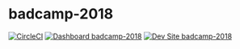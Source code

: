 # badcamp-2018

[![CircleCI](https://circleci.com/gh/badcamp/badcamp-2018.svg?style=shield)](https://circleci.com/gh/badcamp/badcamp-2018)
[![Dashboard badcamp-2018](https://img.shields.io/badge/dashboard-badcamp_2018-yellow.svg)](https://dashboard.pantheon.io/sites/0cebc770-0754-4f81-9138-24661ae588a0#dev/code)
[![Dev Site badcamp-2018](https://img.shields.io/badge/site-badcamp_2018-blue.svg)](http://dev-badcamp-2018.pantheonsite.io/)